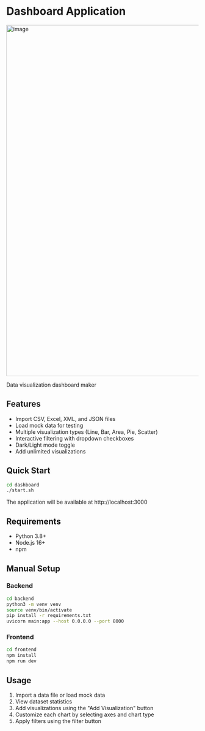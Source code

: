 # Dashboard Application
<img width="1909" height="917" alt="image" src="https://github.com/user-attachments/assets/31628085-ee0f-4920-8666-507a9888f5a8" />

Data visualization dashboard maker
## Features

- Import CSV, Excel, XML, and JSON files
- Load mock data for testing
- Multiple visualization types (Line, Bar, Area, Pie, Scatter)
- Interactive filtering with dropdown checkboxes
- Dark/Light mode toggle
- Add unlimited visualizations

## Quick Start

```bash
cd dashboard
./start.sh
```

The application will be available at http://localhost:3000

## Requirements

- Python 3.8+
- Node.js 16+
- npm

## Manual Setup

### Backend

```bash
cd backend
python3 -m venv venv
source venv/bin/activate
pip install -r requirements.txt
uvicorn main:app --host 0.0.0.0 --port 8000
```

### Frontend

```bash
cd frontend
npm install
npm run dev
```

## Usage

1. Import a data file or load mock data
2. View dataset statistics
3. Add visualizations using the "Add Visualization" button
4. Customize each chart by selecting axes and chart type
5. Apply filters using the filter button
